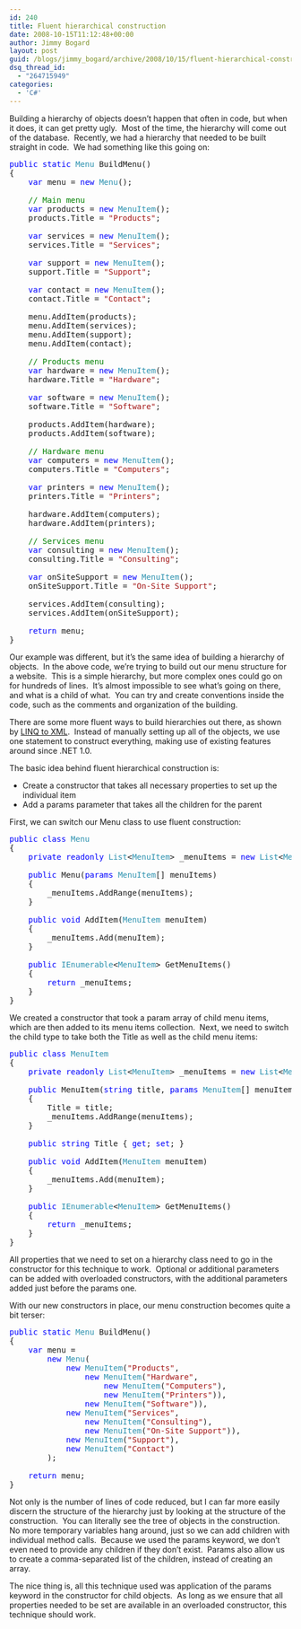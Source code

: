 ```yaml
---
id: 240
title: Fluent hierarchical construction
date: 2008-10-15T11:12:48+00:00
author: Jimmy Bogard
layout: post
guid: /blogs/jimmy_bogard/archive/2008/10/15/fluent-hierarchical-construction.aspx
dsq_thread_id:
  - "264715949"
categories:
  - 'C#'
---
```

Building a hierarchy of objects doesn’t happen that often in code, but when it does, it can get pretty ugly.&#160; Most of the time, the hierarchy will come out of the database.&#160; Recently, we had a hierarchy that needed to be built straight in code.&#160; We had something like this going on:

<pre><span style="color: blue">public static </span><span style="color: #2b91af">Menu </span>BuildMenu()
{
    <span style="color: blue">var </span>menu = <span style="color: blue">new </span><span style="color: #2b91af">Menu</span>();

    <span style="color: green">// Main menu
    </span><span style="color: blue">var </span>products = <span style="color: blue">new </span><span style="color: #2b91af">MenuItem</span>();
    products.Title = <span style="color: #a31515">"Products"</span>;

    <span style="color: blue">var </span>services = <span style="color: blue">new </span><span style="color: #2b91af">MenuItem</span>();
    services.Title = <span style="color: #a31515">"Services"</span>;

    <span style="color: blue">var </span>support = <span style="color: blue">new </span><span style="color: #2b91af">MenuItem</span>();
    support.Title = <span style="color: #a31515">"Support"</span>;

    <span style="color: blue">var </span>contact = <span style="color: blue">new </span><span style="color: #2b91af">MenuItem</span>();
    contact.Title = <span style="color: #a31515">"Contact"</span>;

    menu.AddItem(products);
    menu.AddItem(services);
    menu.AddItem(support);
    menu.AddItem(contact);

    <span style="color: green">// Products menu
    </span><span style="color: blue">var </span>hardware = <span style="color: blue">new </span><span style="color: #2b91af">MenuItem</span>();
    hardware.Title = <span style="color: #a31515">"Hardware"</span>;

    <span style="color: blue">var </span>software = <span style="color: blue">new </span><span style="color: #2b91af">MenuItem</span>();
    software.Title = <span style="color: #a31515">"Software"</span>;

    products.AddItem(hardware);
    products.AddItem(software);

    <span style="color: green">// Hardware menu
    </span><span style="color: blue">var </span>computers = <span style="color: blue">new </span><span style="color: #2b91af">MenuItem</span>();
    computers.Title = <span style="color: #a31515">"Computers"</span>;

    <span style="color: blue">var </span>printers = <span style="color: blue">new </span><span style="color: #2b91af">MenuItem</span>();
    printers.Title = <span style="color: #a31515">"Printers"</span>;

    hardware.AddItem(computers);
    hardware.AddItem(printers);

    <span style="color: green">// Services menu
    </span><span style="color: blue">var </span>consulting = <span style="color: blue">new </span><span style="color: #2b91af">MenuItem</span>();
    consulting.Title = <span style="color: #a31515">"Consulting"</span>;

    <span style="color: blue">var </span>onSiteSupport = <span style="color: blue">new </span><span style="color: #2b91af">MenuItem</span>();
    onSiteSupport.Title = <span style="color: #a31515">"On-Site Support"</span>;

    services.AddItem(consulting);
    services.AddItem(onSiteSupport);

    <span style="color: blue">return </span>menu;
}</pre>

[](http://11011.net/software/vspaste)

Our example was different, but it’s the same idea of building a hierarchy of objects.&#160; In the above code, we’re trying to build out our menu structure for a website.&#160; This is a simple hierarchy, but more complex ones could go on for hundreds of lines.&#160; It’s almost impossible to see what’s going on there, and what is a child of what.&#160; You can try and create conventions inside the code, such as the comments and organization of the building.

There are some more fluent ways to build hierarchies out there, as shown by [LINQ to XML](http://msdn.microsoft.com/en-us/library/bb387061.aspx).&#160; Instead of manually setting up all of the objects, we use one statement to construct everything, making use of existing features around since .NET 1.0.

The basic idea behind fluent hierarchical construction is:

  * Create a constructor that takes all necessary properties to set up the individual item
  * Add a params parameter that takes all the children for the parent

First, we can switch our Menu class to use fluent construction:

<pre><span style="color: blue">public class </span><span style="color: #2b91af">Menu
</span>{
    <span style="color: blue">private readonly </span><span style="color: #2b91af">List</span>&lt;<span style="color: #2b91af">MenuItem</span>&gt; _menuItems = <span style="color: blue">new </span><span style="color: #2b91af">List</span>&lt;<span style="color: #2b91af">MenuItem</span>&gt;();

    <span style="color: blue">public </span>Menu(<span style="color: blue">params </span><span style="color: #2b91af">MenuItem</span>[] menuItems)
    {
        _menuItems.AddRange(menuItems);
    }

    <span style="color: blue">public void </span>AddItem(<span style="color: #2b91af">MenuItem </span>menuItem)
    {
        _menuItems.Add(menuItem);
    }

    <span style="color: blue">public </span><span style="color: #2b91af">IEnumerable</span>&lt;<span style="color: #2b91af">MenuItem</span>&gt; GetMenuItems()
    {
        <span style="color: blue">return </span>_menuItems;
    }
}</pre>

[](http://11011.net/software/vspaste)

We created a constructor that took a param array of child menu items, which are then added to its menu items collection.&#160; Next, we need to switch the child type to take both the Title as well as the child menu items:

<pre><span style="color: blue">public class </span><span style="color: #2b91af">MenuItem
</span>{
    <span style="color: blue">private readonly </span><span style="color: #2b91af">List</span>&lt;<span style="color: #2b91af">MenuItem</span>&gt; _menuItems = <span style="color: blue">new </span><span style="color: #2b91af">List</span>&lt;<span style="color: #2b91af">MenuItem</span>&gt;();

    <span style="color: blue">public </span>MenuItem(<span style="color: blue">string </span>title, <span style="color: blue">params </span><span style="color: #2b91af">MenuItem</span>[] menuItems)
    {
        Title = title;
        _menuItems.AddRange(menuItems);
    }

    <span style="color: blue">public string </span>Title { <span style="color: blue">get</span>; <span style="color: blue">set</span>; }

    <span style="color: blue">public void </span>AddItem(<span style="color: #2b91af">MenuItem </span>menuItem)
    {
        _menuItems.Add(menuItem);
    }

    <span style="color: blue">public </span><span style="color: #2b91af">IEnumerable</span>&lt;<span style="color: #2b91af">MenuItem</span>&gt; GetMenuItems()
    {
        <span style="color: blue">return </span>_menuItems;
    }
}</pre>

[](http://11011.net/software/vspaste)

All properties that we need to set on a hierarchy class need to go in the constructor for this technique to work.&#160; Optional or additional parameters can be added with overloaded constructors, with the additional parameters added just before the params one.

With our new constructors in place, our menu construction becomes quite a bit terser:

<pre><span style="color: blue">public static </span><span style="color: #2b91af">Menu </span>BuildMenu()
{
    <span style="color: blue">var </span>menu =
        <span style="color: blue">new </span><span style="color: #2b91af">Menu</span>(
            <span style="color: blue">new </span><span style="color: #2b91af">MenuItem</span>(<span style="color: #a31515">"Products"</span>,
                <span style="color: blue">new </span><span style="color: #2b91af">MenuItem</span>(<span style="color: #a31515">"Hardware"</span>,
                    <span style="color: blue">new </span><span style="color: #2b91af">MenuItem</span>(<span style="color: #a31515">"Computers"</span>),
                    <span style="color: blue">new </span><span style="color: #2b91af">MenuItem</span>(<span style="color: #a31515">"Printers"</span>)),
                <span style="color: blue">new </span><span style="color: #2b91af">MenuItem</span>(<span style="color: #a31515">"Software"</span>)),
            <span style="color: blue">new </span><span style="color: #2b91af">MenuItem</span>(<span style="color: #a31515">"Services"</span>,
                <span style="color: blue">new </span><span style="color: #2b91af">MenuItem</span>(<span style="color: #a31515">"Consulting"</span>),
                <span style="color: blue">new </span><span style="color: #2b91af">MenuItem</span>(<span style="color: #a31515">"On-Site Support"</span>)),
            <span style="color: blue">new </span><span style="color: #2b91af">MenuItem</span>(<span style="color: #a31515">"Support"</span>),
            <span style="color: blue">new </span><span style="color: #2b91af">MenuItem</span>(<span style="color: #a31515">"Contact"</span>)
        );

    <span style="color: blue">return </span>menu;
}</pre>

[](http://11011.net/software/vspaste)

Not only is the number of lines of code reduced, but I can far more easily discern the structure of the hierarchy just by looking at the structure of the construction.&#160; You can literally see the tree of objects in the construction.&#160; No more temporary variables hang around, just so we can add children with individual method calls.&#160; Because we used the params keyword, we don’t even need to provide any children if they don’t exist.&#160; Params also allow us to create a comma-separated list of the children, instead of creating an array.

The nice thing is, all this technique used was application of the params keyword in the constructor for child objects.&#160; As long as we ensure that all properties needed to be set are available in an overloaded constructor, this technique should work.